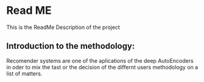 # Read ME
This is the ReadMe Description of the project


## Introduction to the methodology:

Recomender systems are one of the aplications of the deep AutoEncoders in oder to mix the tast or the decision of the differnt users methodology on a list of matters.